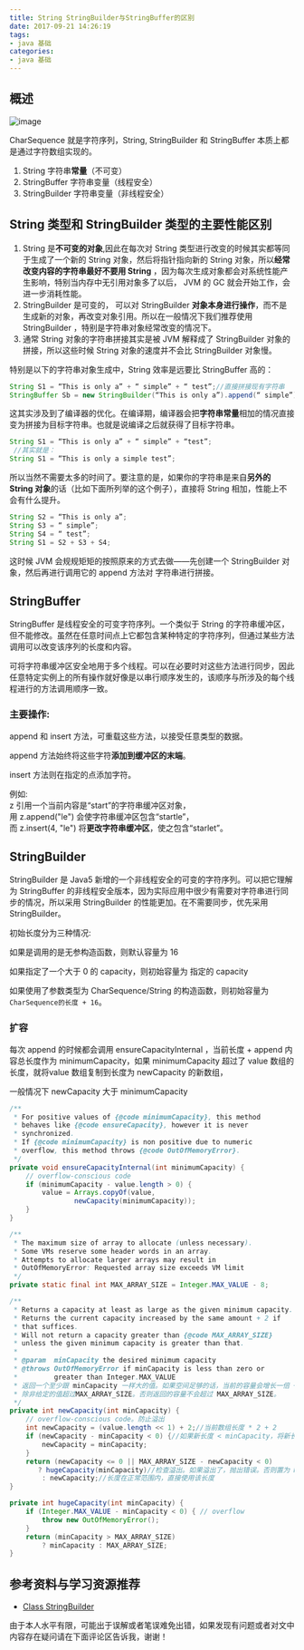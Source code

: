 ```yaml
---
title: String StringBuilder与StringBuffer的区别
date: 2017-09-21 14:26:19
tags: 
- java 基础
categories:
- java 基础
---
```


## 概述

![image](http://ofucm8avi.bkt.clouddn.com/1.png)

CharSequence 就是字符序列，String, StringBuilder 和 StringBuffer 本质上都是通过字符数组实现的。

1.  String 字符串**常量**（不可变）
2.  StringBuffer 字符串变量（线程安全）
3.  StringBuilder 字符串变量（非线程安全）

<!--more-->

## String 类型和 StringBuilder 类型的主要性能区别

1.  String 是**不可变的对象**,因此在每次对 String 类型进行改变的时候其实都等同于生成了一个新的 String 对象，然后将指针指向新的 String 对象，所以**经常改变内容的字符串最好不要用 String** ，因为每次生成对象都会对系统性能产生影响，特别当内存中无引用对象多了以后， JVM 的 GC 就会开始工作，会进一步消耗性能。
2.  StringBuilder 是可变的， 可以对 StringBuilder **对象本身进行操作**，而不是生成新的对象，再改变对象引用。所以在一般情况下我们推荐使用 StringBuilder ，特别是字符串对象经常改变的情况下。
3.  通常 String 对象的字符串拼接其实是被 JVM 解释成了 StringBuilder 对象的拼接，所以这些时候 String 对象的速度并不会比 StringBuilder 对象慢。

特别是以下的字符串对象生成中，String 效率是远要比 StringBuffer 高的：

```java
String S1 = “This is only a” + “ simple” + “ test”;//直接拼接现有字符串
StringBuffer Sb = new StringBuilder(“This is only a”).append(“ simple”).append(“ test”);
```

这其实涉及到了编译器的优化。在编译期，编译器会把**字符串常量**相加的情况直接变为拼接为目标字符串。也就是说编译之后就获得了目标字符串。

```java
String S1 = “This is only a” + “ simple” + “test”; 
 //其实就是：
String S1 = “This is only a simple test”;
```

所以当然不需要太多的时间了。要注意的是，如果你的字符串是来自**另外的 String 对象**的话（比如下面所列举的这个例子），直接将 String 相加，性能上不会有什么提升。

```java
String S2 = “This is only a”;
String S3 = “ simple”;
String S4 = “ test”;
String S1 = S2 + S3 + S4;
```

这时候 JVM 会规规矩矩的按照原来的方式去做——先创建一个 StringBuilder 对象，然后再进行调用它的 append 方法对 字符串进行拼接。

## StringBuffer

StringBuffer 是线程安全的可变字符序列。一个类似于 String 的字符串缓冲区，但不能修改。虽然在任意时间点上它都包含某种特定的字符序列，但通过某些方法调用可以改变该序列的长度和内容。

可将字符串缓冲区安全地用于多个线程。可以在必要时对这些方法进行同步，因此任意特定实例上的所有操作就好像是以串行顺序发生的，该顺序与所涉及的每个线程进行的方法调用顺序一致。

### 主要操作:

append 和 insert 方法，可重载这些方法，以接受任意类型的数据。

append 方法始终将这些字符**添加到缓冲区的末端**。

insert 方法则在指定的点添加字符。

例如:   
z 引用一个当前内容是“start”的字符串缓冲区对象，    
用 z.append("le") 会使字符串缓冲区包含“startle”，  
而 z.insert(4, "le") 将**更改字符串缓冲区**，使之包含“starlet”。

## StringBuilder

StringBuilder 是 Java5 新增的一个非线程安全的可变的字符序列。可以把它理解为 StringBuffer 的非线程安全版本，因为实际应用中很少有需要对字符串进行同步的情况，所以采用 StringBuilder 的性能更加。在不需要同步，优先采用 StringBuilder。

初始长度分为三种情况:

 如果是调用的是无参构造函数，则默认容量为 16

如果指定了一个大于 0 的 capacity，则初始容量为 指定的 capacity

如果使用了参数类型为  CharSequence/String 的构造函数，则初始容量为`CharSequence的长度 + 16`。



### 扩容

每次 append 的时候都会调用 ensureCapacityInternal ，当前长度 + append 内容总长度作为 minimumCapacity，如果  minimumCapacity 超过了 value 数组的长度，就将value 数组复制到长度为 newCapacity 的新数组，

一般情况下 newCapacity 大于  minimumCapacity

```java
/**
 * For positive values of {@code minimumCapacity}, this method
 * behaves like {@code ensureCapacity}, however it is never
 * synchronized.
 * If {@code minimumCapacity} is non positive due to numeric
 * overflow, this method throws {@code OutOfMemoryError}.
 */
private void ensureCapacityInternal(int minimumCapacity) {
    // overflow-conscious code
    if (minimumCapacity - value.length > 0) {
        value = Arrays.copyOf(value,
                newCapacity(minimumCapacity));
    }
}
```



```java
/**
 * The maximum size of array to allocate (unless necessary).
 * Some VMs reserve some header words in an array.
 * Attempts to allocate larger arrays may result in
 * OutOfMemoryError: Requested array size exceeds VM limit
 */
private static final int MAX_ARRAY_SIZE = Integer.MAX_VALUE - 8;

/**
 * Returns a capacity at least as large as the given minimum capacity.
 * Returns the current capacity increased by the same amount + 2 if
 * that suffices.
 * Will not return a capacity greater than {@code MAX_ARRAY_SIZE}
 * unless the given minimum capacity is greater than that.
 *
 * @param  minCapacity the desired minimum capacity
 * @throws OutOfMemoryError if minCapacity is less than zero or
 *         greater than Integer.MAX_VALUE
 * 返回一个至少跟 minCapacity 一样大的值。如果空间足够的话，当前的容量会增长一倍 +2 。
 * 除非给定的值超过MAX_ARRAY_SIZE。否则返回的容量不会超过 MAX_ARRAY_SIZE。
 */
private int newCapacity(int minCapacity) {
    // overflow-conscious code。防止溢出
    int newCapacity = (value.length << 1) + 2;//当前数组长度 * 2 + 2
    if (newCapacity - minCapacity < 0) {//如果新长度 < minCapacity，将新长度赋值为 minCapacity
        newCapacity = minCapacity;
    }
    return (newCapacity <= 0 || MAX_ARRAY_SIZE - newCapacity < 0)
       ? hugeCapacity(minCapacity)//检查溢出。如果溢出了，抛出错误。否则置为 MAX_ARRAY_SIZE
        : newCapacity;//长度在正常范围内，直接使用该长度
}

private int hugeCapacity(int minCapacity) {
    if (Integer.MAX_VALUE - minCapacity < 0) { // overflow
        throw new OutOfMemoryError();
    }
    return (minCapacity > MAX_ARRAY_SIZE)
        ? minCapacity : MAX_ARRAY_SIZE;
}
```











##  参考资料与学习资源推荐

- [Class StringBuilder](https://docs.oracle.com/javase/7/docs/api/java/lang/StringBuilder.html)

由于本人水平有限，可能出于误解或者笔误难免出错，如果发现有问题或者对文中内容存在疑问请在下面评论区告诉我，谢谢！